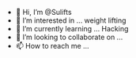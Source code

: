 - 👋 Hi, I’m @Sulifts
- 👀 I’m interested in ... weight lifting
- 🌱 I’m currently learning ... Hacking
- 💞️ I’m looking to collaborate on ...
- 📫 How to reach me ...

<!---
Sulifts/Sulifts is a ✨ special ✨ repository because its `README.md` (this file) appears on your GitHub profile.
You can click the Preview link to take a look at your changes.
--->
